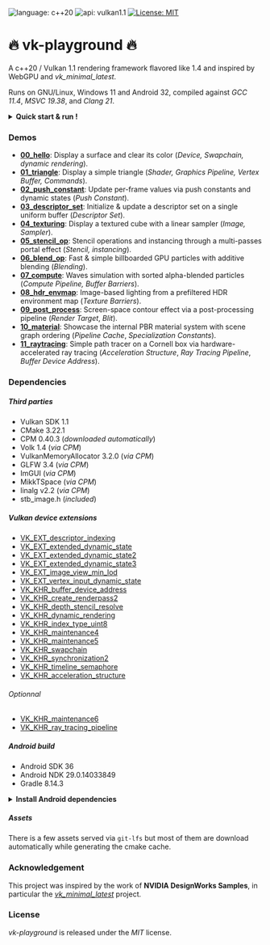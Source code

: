 ![language: c++20](https://img.shields.io/badge/c++-20-blue.svg)
![api: vulkan1.1](https://img.shields.io/badge/vulkan-1.1-red.svg)
[![License: MIT](https://img.shields.io/badge/License-MIT-yellow.svg)](https://opensource.org/licenses/MIT)

# :fire: vk-playground :fire:

A c++20 / Vulkan 1.1 rendering framework flavored like 1.4 and inspired by WebGPU and _vk_minimal_latest_.

Runs on GNU/Linux, Windows 11 and Android 32, compiled against _GCC 11.4_, _MSVC 19.38_, and _Clang 21_.

<details>
  <summary><strong>Quick start & run !</strong></summary>

```bash
# [Optional] Retrieve system build dependencies with Synaptic.
# sudo apt install git git-lfs build-essential cmake vulkan-sdk

# [Optionnal] Specify the ANDROID_SDK path to create Android targets.
# export ANDROID_SDK=~/Android/Sdk

# Clone the repository.
git clone https://github.com/tcoppex/vk-playground
cd vk-playground

# Build.
cmake . -B build -DCMAKE_BUILD_TYPE=Release
cmake --build build --config Release

# Run the first sample.
./bin/00_hello

# [Optionnal] Build & Run an Android sample on a connected device.
# cmake --build build --target run_aloha
```

</details>


### Demos

* **[00_hello](samples/desktop/00_hello)**: Display a surface and clear its color (_Device, Swapchain, dynamic rendering_).
* **[01_triangle](samples/desktop/01_triangle)**: Display a simple triangle (_Shader, Graphics Pipeline, Vertex Buffer, Commands_).
* **[02_push_constant](samples/desktop/02_push_constant)**: Update per-frame values via push constants and dynamic states (_Push Constant_).
* **[03_descriptor_set](samples/desktop/03_descriptor_set)**: Initialize & update a descriptor set on a single uniform buffer (_Descriptor Set_).
* **[04_texturing](samples/desktop/04_texturing)**: Display a textured cube with a linear sampler (_Image, Sampler_).
* **[05_stencil_op](samples/desktop/05_stencil_op)**: Stencil operations and instancing through a multi-passes portal effect (_Stencil, instancing_).
* **[06_blend_op](samples/desktop/06_blend_op)**: Fast & simple billboarded GPU particles with additive blending (_Blending_).
* **[07_compute](samples/desktop/07_compute)**: Waves simulation with sorted alpha-blended particles (_Compute Pipeline, Buffer Barriers_).
* **[08_hdr_envmap](samples/desktop/08_hdr_envmap)**: Image-based lighting from a prefiltered HDR environment map (_Texture Barriers_).
* **[09_post_process](samples/desktop/09_post_process)**: Screen-space contour effect via a post-processing pipeline (_Render Target_, _Blit_).
* **[10_material](samples/desktop/10_material)**: Showcase the internal PBR material system with scene graph ordering (_Pipeline Cache_, _Specialization Constants_).
* **[11_raytracing](samples/desktop/11_raytracing)**: Simple path tracer on a Cornell box via hardware-accelerated ray tracing (_Acceleration Structure_, _Ray Tracing Pipeline_, _Buffer Device Address_).

### Dependencies

##### Third parties

 * Vulkan SDK 1.1
 * CMake 3.22.1
 * CPM 0.40.3 (_downloaded automatically_)
 * Volk 1.4 (_via CPM_)
 * VulkanMemoryAllocator 3.2.0 (_via CPM_)
 * GLFW 3.4 (_via CPM_)
 * ImGUI (_via CPM_)
 * MikkTSpace (_via CPM_)
 * linalg v2.2 (_via CPM_)
 * stb_image.h (_included_)

##### Vulkan device extensions

* [VK_EXT_descriptor_indexing](https://registry.khronos.org/vulkan/specs/latest/man/html/VK_EXT_descriptor_indexing.html)
* [VK_EXT_extended_dynamic_state](https://registry.khronos.org/vulkan/specs/latest/man/html/VK_EXT_extended_dynamic_state.html)
* [VK_EXT_extended_dynamic_state2](https://registry.khronos.org/vulkan/specs/latest/man/html/VK_EXT_extended_dynamic_state2.html)
* [VK_EXT_extended_dynamic_state3](https://registry.khronos.org/vulkan/specs/latest/man/html/VK_EXT_extended_dynamic_state3.html)
* [VK_EXT_image_view_min_lod](https://registry.khronos.org/vulkan/specs/latest/man/html/VK_EXT_image_view_min_lod.html)
* [VK_EXT_vertex_input_dynamic_state](https://registry.khronos.org/vulkan/specs/latest/man/html/VK_EXT_vertex_input_dynamic_state.html)
* [VK_KHR_buffer_device_address]( https://registry.khronos.org/vulkan/specs/latest/man/html/VK_KHR_buffer_device_address.html)
* [VK_KHR_create_renderpass2](https://registry.khronos.org/vulkan/specs/latest/man/html/VK_KHR_create_renderpass2.html)
* [VK_KHR_depth_stencil_resolve](https://registry.khronos.org/vulkan/specs/latest/man/html/VK_KHR_depth_stencil_resolve.html)
* [VK_KHR_dynamic_rendering](https://registry.khronos.org/vulkan/specs/latest/man/html/VK_KHR_dynamic_rendering.html)
* [VK_KHR_index_type_uint8](https://registry.khronos.org/vulkan/specs/latest/man/html/VK_KHR_index_type_uint8.html)
* [VK_KHR_maintenance4](https://registry.khronos.org/vulkan/specs/latest/man/html/VK_KHR_maintenance4.html)
* [VK_KHR_maintenance5](https://registry.khronos.org/vulkan/specs/latest/man/html/VK_KHR_maintenance5.html)
* [VK_KHR_swapchain](https://registry.khronos.org/vulkan/specs/latest/man/html/VK_KHR_swapchain.html)
* [VK_KHR_synchronization2](https://registry.khronos.org/vulkan/specs/latest/man/html/VK_KHR_synchronization2.html)
* [VK_KHR_timeline_semaphore](https://registry.khronos.org/vulkan/specs/latest/man/html/VK_KHR_timeline_semaphore.html)
* [VK_KHR_acceleration_structure](https://registry.khronos.org/vulkan/specs/latest/man/html/VK_KHR_acceleration_structure.html)

###### Optionnal

* [VK_KHR_maintenance6](https://registry.khronos.org/vulkan/specs/latest/man/html/VK_KHR_maintenance6.html)
* [VK_KHR_ray_tracing_pipeline](https://registry.khronos.org/vulkan/specs/latest/man/html/VK_KHR_ray_tracing_pipeline.html)

##### Android build

 * Android SDK 36
 * Android NDK 29.0.14033849
 * Gradle 8.14.3

<details>
  <summary><strong>Install Android dependencies</strong></summary>

Linux :

```bash
# Install tools and the JDK
sudo apt-get install -y unzip wget openjdk-17-jdk

# Setup ANDROID_SDK
export ANDROID_SDK=$HOME/Android
mkdir $ANDROID_SDK && cd $ANDROID_SDK

# Download & install Android SDK Command-line Tools 12.0.
wget https://dl.google.com/android/repository/commandlinetools-linux-11076708_latest.zip
unzip commandlinetools-linux-11076708_latest.zip -d cmdline-tools
mv cmdline-tools/cmdline-tools cmdline-tools/latest
export PATH=$ANDROID_SDK/cmdline-tools/latest/bin:$ANDROID_SDK/platform-tools:$PATH

# Install dependencies.
sdkmanager "platforms;android-36" "platform-tools" "build-tools;36.0.0" "ndk;29.0.14033849"
```

Windows 11 (eg. using [git bash](https://gitforwindows.org/)) :

```bash
# Install JDK manually on Windows (Temurin 17 recommended)

# Setup ANDROID_SDK
export ANDROID_SDK=$HOME/Android
mkdir -p $ANDROID_SDK && cd $ANDROID_SDK

# Download & install Android SDK Command-line Tools 12.0
curl -O https://dl.google.com/android/repository/commandlinetools-win-11076708_latest.zip
unzip commandlinetools-win-11076708_latest.zip -d cmdline-tools
mv cmdline-tools/cmdline-tools cmdline-tools/latest
export PATH=$ANDROID_SDK/cmdline-tools/latest/bin:$ANDROID_SDK/platform-tools:$PATH

# Install dependencies
sdkmanager "platforms;android-36" "platform-tools" "build-tools;36.0.0" "ndk;29.0.14033849"
```

</details>

##### Assets

There is a few assets served via `git-lfs` but most of them are download automatically
while generating the cmake cache.

### Acknowledgement

This project was inspired by the work of **NVIDIA DesignWorks Samples**, in particular the _[vk_minimal_latest](https://github.com/nvpro-samples/vk_minimal_latest)_ project.

### License

*vk-playground* is released under the *MIT* license.
